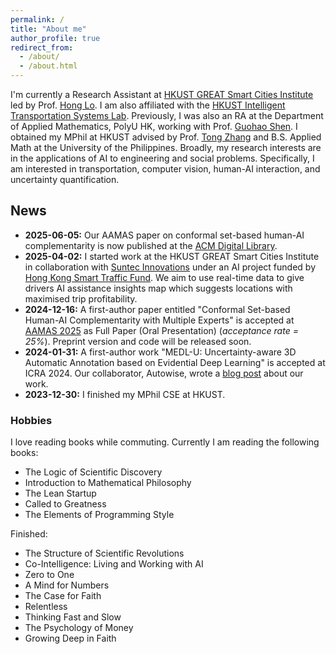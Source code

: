 ```yaml
---
permalink: /
title: "About me"
author_profile: true
redirect_from: 
  - /about/
  - /about.html
---
```


<!--
This is the front page of a website that is powered by the [Academic Pages template](https://github.com/academicpages/academicpages.github.io) and hosted on GitHub pages. [GitHub pages](https://pages.github.com) is a free service in which websites are built and hosted from code and data stored in a GitHub repository, automatically updating when a new commit is made to the repository. This template was forked from the [Minimal Mistakes Jekyll Theme](https://mmistakes.github.io/minimal-mistakes/) created by Michael Rose, and then extended to support the kinds of content that academics have: publications, talks, teaching, a portfolio, blog posts, and a dynamically-generated CV. You can fork [this template](https://github.com/academicpages/academicpages.github.io) right now, modify the configuration and markdown files, add your own PDFs and other content, and have your own site for free, with no ads!

A data-driven personal website
======
Like many other Jekyll-based GitHub Pages templates, Academic Pages makes you separate the website's content from its form. The content & metadata of your website are in structured markdown files, while various other files constitute the theme, specifying how to transform that content & metadata into HTML pages. You keep these various markdown (.md), YAML (.yml), HTML, and CSS files in a public GitHub repository. Each time you commit and push an update to the repository, the [GitHub pages](https://pages.github.com/) service creates static HTML pages based on these files, which are hosted on GitHub's servers free of charge.

Many of the features of dynamic content management systems (like Wordpress) can be achieved in this fashion, using a fraction of the computational resources and with far less vulnerability to hacking and DDoSing. You can also modify the theme to your heart's content without touching the content of your site. If you get to a point where you've broken something in Jekyll/HTML/CSS beyond repair, your markdown files describing your talks, publications, etc. are safe. You can rollback the changes or even delete the repository and start over - just be sure to save the markdown files! Finally, you can also write scripts that process the structured data on the site, such as [this one](https://github.com/academicpages/academicpages.github.io/blob/master/talkmap.ipynb) that analyzes metadata in pages about talks to display [a map of every location you've given a talk](https://academicpages.github.io/talkmap.html).

Getting started
======
1. Register a GitHub account if you don't have one and confirm your e-mail (required!)
1. Fork [this template](https://github.com/academicpages/academicpages.github.io) by clicking the "Use this template" button in the top right. 
1. Go to the repository's settings (rightmost item in the tabs that start with "Code", should be below "Unwatch"). Rename the repository "[your GitHub username].github.io", which will also be your website's URL.
1. Set site-wide configuration and create content & metadata (see below -- also see [this set of diffs](http://archive.is/3TPas) showing what files were changed to set up [an example site](https://getorg-testacct.github.io) for a user with the username "getorg-testacct")
1. Upload any files (like PDFs, .zip files, etc.) to the files/ directory. They will appear at https://[your GitHub username].github.io/files/example.pdf.  
1. Check status by going to the repository settings, in the "GitHub pages" section

Site-wide configuration
------
The main configuration file for the site is in the base directory in [_config.yml](https://github.com/academicpages/academicpages.github.io/blob/master/_config.yml), which defines the content in the sidebars and other site-wide features. You will need to replace the default variables with ones about yourself and your site's github repository. The configuration file for the top menu is in [_data/navigation.yml](https://github.com/academicpages/academicpages.github.io/blob/master/_data/navigation.yml). For example, if you don't have a portfolio or blog posts, you can remove those items from that navigation.yml file to remove them from the header. 

Create content & metadata
------
For site content, there is one markdown file for each type of content, which are stored in directories like _publications, _talks, _posts, _teaching, or _pages. For example, each talk is a markdown file in the [_talks directory](https://github.com/academicpages/academicpages.github.io/tree/master/_talks). At the top of each markdown file is structured data in YAML about the talk, which the theme will parse to do lots of cool stuff. The same structured data about a talk is used to generate the list of talks on the [Talks page](https://academicpages.github.io/talks), each [individual page](https://academicpages.github.io/talks/2012-03-01-talk-1) for specific talks, the talks section for the [CV page](https://academicpages.github.io/cv), and the [map of places you've given a talk](https://academicpages.github.io/talkmap.html) (if you run this [python file](https://github.com/academicpages/academicpages.github.io/blob/master/talkmap.py) or [Jupyter notebook](https://github.com/academicpages/academicpages.github.io/blob/master/talkmap.ipynb), which creates the HTML for the map based on the contents of the _talks directory).

**Markdown generator**

The repository includes [a set of Jupyter notebooks](https://github.com/academicpages/academicpages.github.io/tree/master/markdown_generator
) that converts a CSV containing structured data about talks or presentations into individual markdown files that will be properly formatted for the Academic Pages template. The sample CSVs in that directory are the ones I used to create my own personal website at stuartgeiger.com. My usual workflow is that I keep a spreadsheet of my publications and talks, then run the code in these notebooks to generate the markdown files, then commit and push them to the GitHub repository.

How to edit your site's GitHub repository
------
Many people use a git client to create files on their local computer and then push them to GitHub's servers. If you are not familiar with git, you can directly edit these configuration and markdown files directly in the github.com interface. Navigate to a file (like [this one](https://github.com/academicpages/academicpages.github.io/blob/master/_talks/2012-03-01-talk-1.md) and click the pencil icon in the top right of the content preview (to the right of the "Raw | Blame | History" buttons). You can delete a file by clicking the trashcan icon to the right of the pencil icon. You can also create new files or upload files by navigating to a directory and clicking the "Create new file" or "Upload files" buttons. 

Example: editing a markdown file for a talk
![Editing a markdown file for a talk](/images/editing-talk.png)

For more info
------
More info about configuring Academic Pages can be found in [the guide](https://academicpages.github.io/markdown/), the [growing wiki](https://github.com/academicpages/academicpages.github.io/wiki), and you can always [ask a question on GitHub](https://github.com/academicpages/academicpages.github.io/discussions). The [guides for the Minimal Mistakes theme](https://mmistakes.github.io/minimal-mistakes/docs/configuration/) (which this theme was forked from) might also be helpful.
-->

I'm currently a Research Assistant at [HKUST GREAT Smart Cities Institute](https://gsc.hkust.edu.hk/) led by Prof. [Hong Lo](https://cehklo.people.ust.hk/). I am also affiliated with the [HKUST Intelligent Transportation Systems Lab](https://sites.google.com/view/hkustits/home). Previously, I was also an RA at the Department of Applied Mathematics, PolyU HK, working with Prof. [Guohao Shen](https://ghshen1.github.io/). I obtained my MPhil at HKUST advised by Prof. [Tong Zhang](https://tongzhang-ml.org/) and B.S. Applied Math at the University of the Philippines. Broadly, my research interests are in the applications of AI to engineering and social problems. Specifically, I am interested in transportation, computer vision, human-AI interaction, and uncertainty quantification.

## News
<!--  
- A paper is accepted at the 29th International Conference of Hong Kong Society for Transportation Studies.
- A paper on Transportation AI is accepted at the International Conference on Computer Vision (ICCV) 2025 Workshop. Preprint will be released soon.
- A paper on Frequency Domain Uncertainty Quantification is accepted at the International Conference on Computer Vision (ICCV) 2025, Workshop on Advanced Perception for Autonomous Healthcare (APAH). Preprint will be released soon.
-->
- **2025-06-05:** Our AAMAS paper on conformal set-based human-AI complementarity is now published at the [ACM Digital Library](https://dl.acm.org/doi/10.5555/3709347.3743792).
- **2025-04-02:** I started work at the HKUST GREAT Smart Cities Institute in collaboration with [Suntec Innovations](https://www.suntec.app/) under an AI project funded by [Hong Kong Smart Traffic Fund](https://stf.hkpc.org/cs-87-2403-ra/). We aim to use real-time data to give drivers AI assistance insights map which suggests locations with maximised trip profitability.
- **2024-12-16:** A first-author paper entitled "Conformal Set-based Human-AI Complementarity with Multiple Experts" is accepted at [AAMAS 2025](https://aamas2025.org/) as Full Paper (Oral Presentation) (_acceptance rate = 25%_). Preprint version and code will be released soon.
- **2024-01-31:** A first-author work "MEDL-U: Uncertainty-aware 3D Automatic Annotation based on Evidential Deep Learning" is accepted at ICRA 2024. Our collaborator, Autowise, wrote a [blog post](https://autowise.ai/en/2024/05/13/autowise-icra2024-paper/) about our work.
- **2023-12-30:** I finished my MPhil CSE at HKUST.

### Hobbies
I love reading books while commuting. Currently I am reading the following books:
- The Logic of Scientific Discovery
- Introduction to Mathematical Philosophy
- The Lean Startup
- Called to Greatness
- The Elements of Programming Style

Finished:
- The Structure of Scientific Revolutions
- Co-Intelligence: Living and Working with AI
- Zero to One
- A Mind for Numbers
- The Case for Faith
- Relentless
- Thinking Fast and Slow
- The Psychology of Money
- Growing Deep in Faith
